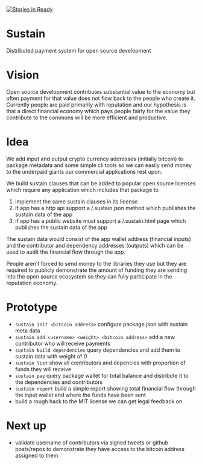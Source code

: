 [![Stories in Ready](https://badge.waffle.io/joshuavial/sustain.png?label=ready&title=Ready)](http://waffle.io/joshuavial/sustain)

# Sustain
Distributed payment system for open source development

# Vision
Open source development contributes substantial value to the economy but often payment for that value does not flow back to the people who create it. Currently people are paid primarily with reputation and our hypothesis is that a direct financial economy which pays people fairly for the value they contribute to the commons will be more efficient and productive.

# Idea
We add input and output crypto currency addresses (initially bitcoin) to package metadata and some simple cli tools so we can easily send money to the underpaid giants our commercial applications rest upon.

We build sustain clauses that can be added to popular open source licenses which require any application which includes that package to

1. implement the same sustain clauses in its license
1. if app has a http api support a /.sustain.json method which publishes the sustain data of the app
1. if app has a public website must support a /.sustain.html page which publishes the sustain data of the app

The sustain data would consist of the app wallet address (financial inputs) and the contributor and dependency addresses (outputs) which can be used to audit the financial flow through the app.

People aren't forced to send money to the libraries they use but they are required to publicly demonstrate the amount of funding they are sending into the open source ecosystem so they can fully participate in the reputation economy.

# Prototype

* `sustain init <bitcoin address>` configure package.json with sustain meta data
* `sustain add <username> <weight> <bitcoin_address>` add a new contributor who will receive payments
* `sustain build dependencies` query dependencies and add them to sustain data with weight of 0
* `sustain list` show all contributors and depencies with proportion of funds they will receive
* `sustain pay` query package wallet for total balance and distribute it to the dependencies and contributors
* `sustain report` build a simple report showing total financial flow through the input wallet and where the funds have been sent
* build a rough hack to the MIT license we can get legal feedback on

# Next up

* validate username of contributors via signed tweets or github posts/repos to demonstrate they have access to the bitcoin address assigned to them

